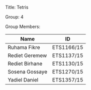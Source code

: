 Title: Tetris 

Group: 4

Group Members:

| Name                | ID             |  
|---------------------|----------------|  
| Ruhama Fikre        | ETS1166/15     |  
| Rediet Geremew      | ETS1137/15     |  
| Rediet Birhane      | ETS1130/15     |  
| Sosena Gossaye      | ETS1270/15     |  
| Yadiel Daniel       | ETS1357/15     |

